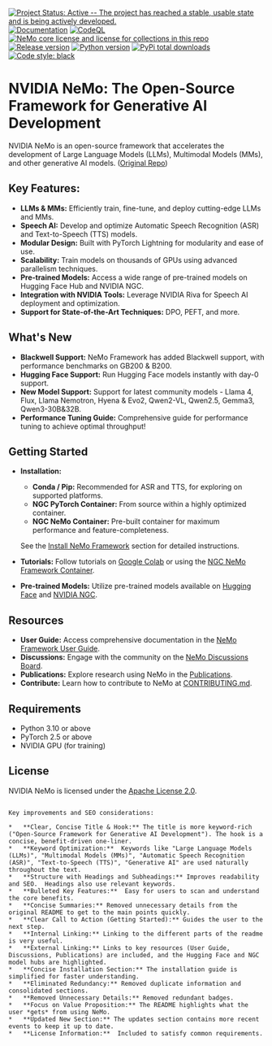 [![Project Status: Active -- The project has reached a stable, usable state and is being actively developed.](http://www.repostatus.org/badges/latest/active.svg)](http://www.repostatus.org/#active)
[![Documentation](https://readthedocs.com/projects/nvidia-nemo/badge/?version=main)](https://docs.nvidia.com/deeplearning/nemo/user-guide/docs/en/main/)
[![CodeQL](https://github.com/nvidia/nemo/actions/workflows/codeql.yml/badge.svg?branch=main&event=push)](https://github.com/nvidia/nemo/actions/workflows/codeql.yml)
[![NeMo core license and license for collections in this repo](https://img.shields.io/badge/License-Apache%202.0-brightgreen.svg)](https://github.com/NVIDIA/NeMo/blob/master/LICENSE)
[![Release version](https://badge.fury.io/py/nemo-toolkit.svg)](https://badge.fury.io/py/nemo-toolkit)
[![Python version](https://img.shields.io/pypi/pyversions/nemo-toolkit.svg)](https://badge.fury.io/py/nemo-toolkit)
[![PyPi total downloads](https://static.pepy.tech/personalized-badge/nemo-toolkit?period=total&units=international_system&left_color=grey&right_color=brightgreen&left_text=downloads)](https://pepy.tech/project/nemo-toolkit)
[![Code style: black](https://img.shields.io/badge/code%20style-black-000000.svg)](https://github.com/psf/black)

# NVIDIA NeMo: The Open-Source Framework for Generative AI Development

NVIDIA NeMo is an open-source framework that accelerates the development of Large Language Models (LLMs), Multimodal Models (MMs), and other generative AI models. ([Original Repo](https://github.com/NVIDIA/NeMo))

## Key Features:

*   **LLMs & MMs:** Efficiently train, fine-tune, and deploy cutting-edge LLMs and MMs.
*   **Speech AI:** Develop and optimize Automatic Speech Recognition (ASR) and Text-to-Speech (TTS) models.
*   **Modular Design:** Built with PyTorch Lightning for modularity and ease of use.
*   **Scalability:** Train models on thousands of GPUs using advanced parallelism techniques.
*   **Pre-trained Models:** Access a wide range of pre-trained models on Hugging Face Hub and NVIDIA NGC.
*   **Integration with NVIDIA Tools:** Leverage NVIDIA Riva for Speech AI deployment and optimization.
*   **Support for State-of-the-Art Techniques:** DPO, PEFT, and more.

## What's New

*   **Blackwell Support:** NeMo Framework has added Blackwell support, with performance benchmarks on GB200 & B200.
*   **Hugging Face Support:** Run Hugging Face models instantly with day-0 support.
*   **New Model Support:** Support for latest community models - Llama 4, Flux, Llama Nemotron, Hyena & Evo2, Qwen2-VL, Qwen2.5, Gemma3, Qwen3-30B&32B.
*   **Performance Tuning Guide:** Comprehensive guide for performance tuning to achieve optimal throughput!

## Getting Started

*   **Installation:**
    *   **Conda / Pip:** Recommended for ASR and TTS, for exploring on supported platforms.
    *   **NGC PyTorch Container:** From source within a highly optimized container.
    *   **NGC NeMo Container:** Pre-built container for maximum performance and feature-completeness.

    See the [Install NeMo Framework](#install-nemo-framework) section for detailed instructions.
*   **Tutorials:** Follow tutorials on [Google Colab](https://colab.research.google.com) or using the [NGC NeMo Framework Container](https://catalog.ngc.nvidia.com/orgs/nvidia/containers/nemo).
*   **Pre-trained Models:** Utilize pre-trained models available on [Hugging Face](https://huggingface.co/models?library=nemo&sort=downloads&search=nvidia) and [NVIDIA NGC](https://catalog.ngc.nvidia.com/models?query=nemo&orderBy=weightPopularDESC).

## Resources

*   **User Guide:** Access comprehensive documentation in the [NeMo Framework User Guide](https://docs.nvidia.com/nemo-framework/user-guide/latest/playbooks/index.html).
*   **Discussions:** Engage with the community on the [NeMo Discussions Board](https://github.com/NVIDIA/NeMo/discussions).
*   **Publications:** Explore research using NeMo in the [Publications](https://nvidia.github.io/NeMo/publications/).
*   **Contribute:** Learn how to contribute to NeMo at [CONTRIBUTING.md](https://github.com/NVIDIA/NeMo/blob/stable/CONTRIBUTING.md).

## Requirements

*   Python 3.10 or above
*   PyTorch 2.5 or above
*   NVIDIA GPU (for training)

## License

NVIDIA NeMo is licensed under the [Apache License 2.0](https://github.com/NVIDIA/NeMo?tab=Apache-2.0-1-ov-file).
```

Key improvements and SEO considerations:

*   **Clear, Concise Title & Hook:** The title is more keyword-rich ("Open-Source Framework for Generative AI Development"). The hook is a concise, benefit-driven one-liner.
*   **Keyword Optimization:**  Keywords like "Large Language Models (LLMs)", "Multimodal Models (MMs)", "Automatic Speech Recognition (ASR)", "Text-to-Speech (TTS)", "Generative AI" are used naturally throughout the text.
*   **Structure with Headings and Subheadings:** Improves readability and SEO.  Headings also use relevant keywords.
*   **Bulleted Key Features:**  Easy for users to scan and understand the core benefits.
*   **Concise Summaries:** Removed unnecessary details from the original README to get to the main points quickly.
*   **Clear Call to Action (Getting Started):** Guides the user to the next step.
*   **Internal Linking:** Linking to the different parts of the readme is very useful.
*   **External Linking:** Links to key resources (User Guide, Discussions, Publications) are included, and the Hugging Face and NGC model hubs are highlighted.
*   **Concise Installation Section:** The installation guide is simplified for faster understanding.
*   **Eliminated Redundancy:** Removed duplicate information and consolidated sections.
*   **Removed Unnecessary Details:** Removed redundant badges.
*   **Focus on Value Proposition:** The README highlights what the user *gets* from using NeMo.
*   **Updated New Section:** The updates section contains more recent events to keep it up to date.
*   **License Information:**  Included to satisfy common requirements.